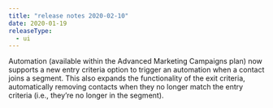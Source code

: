 ```yaml
---
title: "release notes 2020-02-10"
date: 2020-01-19
releaseType:
  - ui
---
```


Automation (available within the Advanced Marketing Campaigns plan) now supports a new entry criteria option to trigger an automation when a contact joins a segment. This also expands the functionality of the exit criteria, automatically removing contacts when they no longer match the entry criteria (i.e., they’re no longer in the segment).